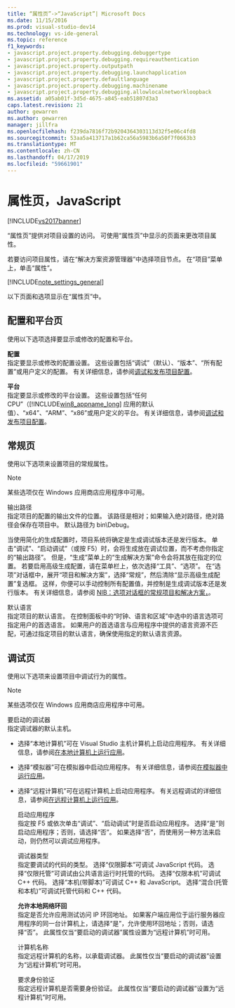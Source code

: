 ```yaml
---
title: “属性页”->“JavaScript”| Microsoft Docs
ms.date: 11/15/2016
ms.prod: visual-studio-dev14
ms.technology: vs-ide-general
ms.topic: reference
f1_keywords:
- javascript.project.property.debugging.debuggertype
- javascript.project.property.debugging.requireauthentication
- javascript.project.property.outputpath
- javascript.project.property.debugging.launchapplication
- javascript.project.property.defaultlanguage
- javascript.project.property.debugging.machinename
- javascript.project.property.debugging.allowlocalnetworkloopback
ms.assetid: a05ab01f-3d5d-4675-a845-eab51807d3a3
caps.latest.revision: 21
author: gewarren
ms.author: gewarren
manager: jillfra
ms.openlocfilehash: f239da7816f72b9204364303113d32f5e06c4fd8
ms.sourcegitcommit: 53aa5a413717a1b62ca56a5983b6a50f7f0663b3
ms.translationtype: MT
ms.contentlocale: zh-CN
ms.lasthandoff: 04/17/2019
ms.locfileid: "59661901"
---
```

# <a name="property-pages-javascript"></a>属性页，JavaScript
[!INCLUDE[vs2017banner](../../includes/vs2017banner.md)]

“属性页”提供对项目设置的访问。 可使用“属性页”中显示的页面来更改项目属性。  
  
 若要访问项目属性，请在“解决方案资源管理器”中选择项目节点。 在“项目”菜单上，单击“属性”。  
  
 [!INCLUDE[note_settings_general](../../includes/note-settings-general-md.md)]  
  
 以下页面和选项显示在“属性页”中。  
  
## <a name="configuration-and-platform-page"></a>配置和平台页  
 使用以下选项选择要显示或修改的配置和平台。  
  
 **配置**  
 指定要显示或修改的配置设置。 这些设置包括“调试”（默认）、“版本”、“所有配置”或用户定义的配置。 有关详细信息，请参阅[调试和发布项目配置](http://msdn.microsoft.com/0440b300-0614-4511-901a-105b771b236e)。  
  
 **平台**  
 指定要显示或修改的平台设置。 这些设置包括“任何 CPU”（[!INCLUDE[win8_appname_long](../../includes/win8-appname-long-md.md)] 应用的默认值）、“x64”、“ARM”、“x86”或用户定义的平台。 有关详细信息，请参阅[调试和发布项目配置](http://msdn.microsoft.com/0440b300-0614-4511-901a-105b771b236e)。  
  
## <a name="general-page"></a>常规页  
 使用以下选项来设置项目的常规属性。  
  
> [!NOTE]
>  某些选项仅在 Windows 应用商店应用程序中可用。  
  
 输出路径  
 指定项目的配置的输出文件的位置。 该路径是相对；如果输入绝对路径，绝对路径会保存在项目中。 默认路径为 bin\Debug。  
  
 当使用简化的生成配置时，项目系统将确定是生成调试版本还是发行版本。 单击“调试”、“启动调试”（或按 F5）时，会将生成放在调试位置，而不考虑你指定的“输出路径”。 但是，“生成”菜单上的“生成解决方案”命令会将其放在指定的位置。 若要启用高级生成配置，请在菜单栏上，依次选择“工具”、“选项”。 在“选项”对话框中，展开“项目和解决方案”，选择“常规”，然后清除“显示高级生成配置”复选框。 这样，你便可以手动控制所有配置值，并控制是生成调试版本还是发行版本。 有关详细信息，请参阅 [NIB：选项对话框的常规项目和解决方案，](http://msdn.microsoft.com/8f8e37e8-b28d-4b13-bfeb-ea4d3312aeca)。  
  
 默认语言  
 指定项目的默认语言。 在控制面板中的“时钟、语言和区域”中选中的语言选项可指定用户的首选语言。 如果用户的首选语言与应用程序中提供的语言资源不匹配，可通过指定项目的默认语言，确保使用指定的默认语言资源。  
  
## <a name="debug-page"></a>调试页  
 使用以下选项来设置项目中调试行为的属性。  
  
> [!NOTE]
>  某些选项仅在 Windows 应用商店应用程序中可用。  
  
 要启动的调试器  
 指定调试器的默认主机。  
  
- 选择“本地计算机”可在 Visual Studio 主机计算机上启动应用程序。 有关详细信息，请参阅[在本地计算机上运行应用](http://go.microsoft.com/fwlink/?LinkId=234912)。  
  
- 选择“模拟器”可在模拟器中启动应用程序。 有关详细信息，请参阅[在模拟器中运行应用](http://go.microsoft.com/fwlink/?LinkId=234913)。  
  
- 选择“远程计算机”可在远程计算机上启动应用程序。 有关远程调试的详细信息，请参阅[在远程计算机上运行应用](http://go.microsoft.com/fwlink/?LinkId=234914)。  
  
  启动应用程序  
  指定按 F5 或依次单击“调试”、“启动调试”时是否启动应用程序。 选择“是”则启动应用程序；否则，请选择“否”。 如果选择“否”，而使用另一种方法来启动，则仍然可以调试应用程序。  
  
  调试器类型  
  指定要调试的代码的类型。 选择“仅限脚本”可调试 JavaScript 代码。 选择“仅限托管”可调试由公共语言运行时托管的代码。 选择“仅限本机”可调试 C++ 代码。 选择“本机(带脚本)”可调试 C++ 和 JavaScript。 选择“混合(托管和本机)”可调试托管代码和 C++ 代码。  
  
  **允许本地网络环回**  
  指定是否允许应用测试访问 IP 环回地址。 如果客户端应用位于运行服务器应用程序的同一台计算机上，请选择“是”，允许使用环回地址；否则，请选择“否”。 此属性仅当“要启动的调试器”属性设置为“远程计算机”时可用。  
  
  计算机名称  
  指定远程计算机的名称，以承载调试器。 此属性仅当“要启动的调试器”设置为“远程计算机”时可用。  
  
  要求身份验证  
  指定远程计算机是否需要身份验证。 此属性仅当“要启动的调试器”设置为“远程计算机”时可用。
